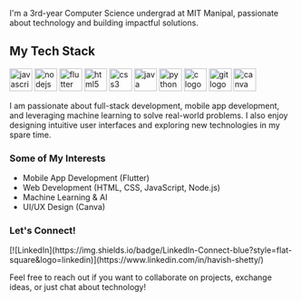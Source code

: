 <p align="left">I'm a 3rd-year Computer Science undergrad at MIT Manipal, passionate about technology and building impactful solutions.</p>

<h2 align="left">My Tech Stack</h2>

<div align="left">
  <img src="https://cdn.jsdelivr.net/gh/devicons/devicon/icons/javascript/javascript-original.svg" height="40" alt="javascript logo" />
  <img src="https://cdn.jsdelivr.net/gh/devicons/devicon/icons/nodejs/nodejs-original.svg" height="40" alt="nodejs logo" />
  <img src="https://cdn.jsdelivr.net/gh/devicons/devicon/icons/flutter/flutter-original.svg" height="40" alt="flutter logo" />
  <img src="https://cdn.jsdelivr.net/gh/devicons/devicon/icons/html5/html5-original.svg" height="40" alt="html5 logo" />
  <img src="https://cdn.jsdelivr.net/gh/devicons/devicon/icons/css3/css3-original.svg" height="40" alt="css3 logo" />
  <img src="https://cdn.jsdelivr.net/gh/devicons/devicon/icons/java/java-original.svg" height="40" alt="java logo" />
  <img src="https://cdn.jsdelivr.net/gh/devicons/devicon/icons/python/python-original.svg" height="40" alt="python logo" />
  <img src="https://cdn.jsdelivr.net/gh/devicons/devicon/icons/c/c-original.svg" height="40" alt="c logo" />
  <img src="https://cdn.jsdelivr.net/gh/devicons/devicon/icons/git/git-original.svg" height="40" alt="git logo" />
  <img src="https://cdn.jsdelivr.net/gh/devicons/devicon/icons/canva/canva-original.svg" height="40" alt="canva logo" />
</div>

<p align="left">I am passionate about full-stack development, mobile app development, and leveraging machine learning to solve real-world problems. I also enjoy designing intuitive user interfaces and exploring new technologies in my spare time.</p>

<h3 align="left">Some of My Interests</h3>
<ul align="left">
  <li>Mobile App Development (Flutter)</li>
  <li>Web Development (HTML, CSS, JavaScript, Node.js)</li>
  <li>Machine Learning & AI</li>
  <li>UI/UX Design (Canva)</li>
</ul>

<h3 align="left">Let's Connect!</h3>
[![LinkedIn](https://img.shields.io/badge/LinkedIn-Connect-blue?style=flat-square&logo=linkedin)](https://www.linkedin.com/in/havish-shetty/)
<p align="left">Feel free to reach out if you want to collaborate on projects, exchange ideas, or just chat about technology!</p>
